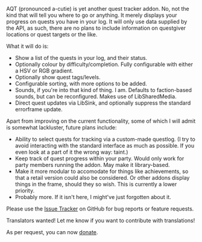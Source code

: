AQT (pronounced a-cutie) is yet another quest tracker addon. No, not the kind that will tell you where to go or anything. It merely displays your progress on quests you have in your log. It will only use data supplied by the API, as such, there are no plans to include information on questgiver locations or quest targets or the like.

What it will do is:

* Show a list of the quests in your log, and their status.
* Optionally colour by difficulty/completion. Fully configurable with either a HSV or RGB gradient.
* Optionally show quest tags/levels.
* Configurable sorting, with more options to be added.
* Sounds, if you're into that kind of thing. I am. Defaults to faction-based sounds, but can be reconfigured. Makes use of LibSharedMedia.
* Direct quest updates via LibSink, and optionally suppress the standard errorframe update.

Apart from improving on the current functionality, some of which I will admit is somewhat lackluster, future plans include:

* Ability to select quests for tracking via a custom-made questlog. (I try to avoid interacting with the standard interface as much as possible. If you even look at a part of it the wrong way: taint.)
* Keep track of quest progress within your party. Would only work for party members running the addon. May make it library-based.
* Make it more modular to accomodate for things like achievements, so that a retail version could also be considered. Or other addons display things in the frame, should they so wish. This is currently a lower priority.
* Probably more. If it isn't here, I might've just forgotten about it.

Please use the [Issue Tracker](https://github.com/Aiue/AQT/issues) on GitHub for bug reports or feature requests.

Translators wanted! Let me know if you want to contribute with translations!

As per request, you can now [donate](https://paypal.me/JensNilssonSahlin).
